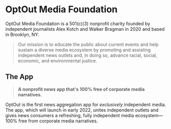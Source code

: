# OptOut Media Foundation

OptOut Media Foundation is a 501(c)(3) nonprofit charity founded by independent journalists Alex Kotch and Walker Bragman in 2020 and based in Brooklyn, NY.

> Our mission is to educate the public about current events and help sustain a diverse media ecosystem by promoting and assisting independent news outlets and, in doing so, advance racial, social, economic, and environmental justice.

## The App

> **A nonprofit news app that's 100% free of corporate media narratives.**

OptOut is the first news aggregation app for *exclusively* independent media. The app, which will launch in early 2022, unites independent outlets and gives news consumers a refreshing, fully independent media ecosystem—100% free from corporate media narratives.